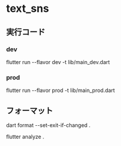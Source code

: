 # text_sns

## 実行コード

### dev
flutter run --flavor dev -t lib/main_dev.dart

### prod
flutter run --flavor prod -t lib/main_prod.dart

## フォーマット
dart format --set-exit-if-changed .

flutter analyze .
